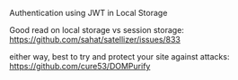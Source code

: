Authentication using JWT in Local Storage

Good read on local storage vs session storage: https://github.com/sahat/satellizer/issues/833

either way, best to try and protect your site against attacks: https://github.com/cure53/DOMPurify